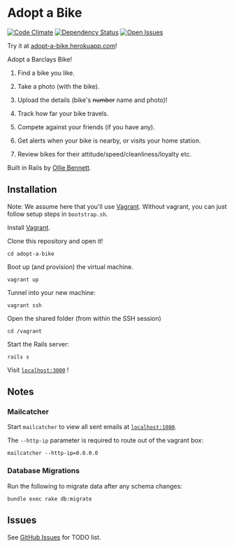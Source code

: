 Adopt a Bike
============

[![Code Climate](http://img.shields.io/codeclimate/github/olliebennett/adopt-a-bike.svg)](https://codeclimate.com/github/olliebennett/adopt-a-bike)
[![Dependency Status](http://img.shields.io/gemnasium/olliebennett/adopt-a-bike.svg)](https://gemnasium.com/olliebennett/adopt-a-bike)
[![Open Issues](http://img.shields.io/github/issues/olliebennett/adopt-a-bike.svg)](https://github.com/olliebennett/adopt-a-bike/issues?state=open)

Try it at [adopt-a-bike.herokuapp.com](http://adopt-a-bike.herokuapp.com/)!

Adopt a Barclays Bike!

1. Find a bike you like.

2. Take a photo (with the bike).

3. Upload the details (bike's ~~number~~ name and photo)!

4. Track how far your bike travels.

5. Compete against your friends (if you have any).

6. Get alerts when your bike is nearby, or visits your home station.

7. Review bikes for their attitude/speed/cleanliness/loyalty etc.

Built in Rails by [Ollie Bennett](http://olliebennett.co.uk/).

## Installation

Note: We assume here that you'll use [Vagrant](http://vagrantup.com/). Without vagrant, you can just follow setup steps in `bootstrap.sh`.

Install [Vagrant](http://vagrantup.com/).

Clone this repository and open it!

	cd adopt-a-bike

Boot up (and provision) the virtual machine.

	vagrant up

Tunnel into your new machine:

	vagrant ssh

Open the shared folder (from within the SSH session)

	cd /vagrant

Start the Rails server:

	rails s

Visit [`localhost:3000`](http://localhost:3000/) !

## Notes

### Mailcatcher

Start `mailcatcher` to view all sent emails at [`localhost:1080`](http://localhost:1080/).

The `--http-ip` parameter is required to route out of the vagrant box:

	mailcatcher --http-ip=0.0.0.0

### Database Migrations

Run the following to migrate data after any schema changes:

	bundle exec rake db:migrate

## Issues

See [GitHub Issues](https://github.com/olliebennett/adopt-a-bike/issues) for TODO list.
